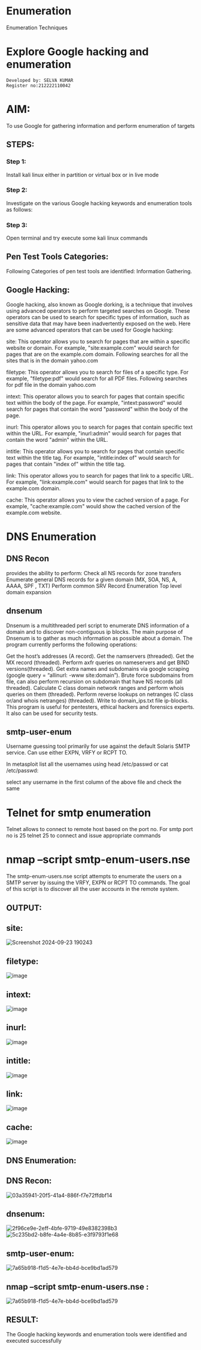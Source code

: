 # Enumeration
Enumeration Techniques

# Explore Google hacking and enumeration 
```
Developed by: SELVA KUMAR
Register no:212222110042

```
# AIM:

To use Google for gathering information and perform enumeration of targets

## STEPS:

### Step 1:

Install kali linux either in partition or virtual box or in live mode

### Step 2:

Investigate on the various Google hacking keywords and enumeration tools as follows:


### Step 3:
Open terminal and try execute some kali linux commands

## Pen Test Tools Categories:  

Following Categories of pen test tools are identified:
Information Gathering.

## Google Hacking:

Google hacking, also known as Google dorking, is a technique that involves using advanced operators to perform targeted searches on Google. These operators can be used to search for specific types of information, such as sensitive data that may have been inadvertently exposed on the web. Here are some advanced operators that can be used for Google hacking:

site: This operator allows you to search for pages that are within a specific website or domain. For example, "site:example.com" would search for pages that are on the example.com domain.
Following searches for all the sites that is in the domain yahoo.com

filetype: This operator allows you to search for files of a specific type. For example, "filetype:pdf" would search for all PDF files.
Following searches for pdf file in the domain yahoo.com



intext: This operator allows you to search for pages that contain specific text within the body of the page. For example, "intext:password" would search for pages that contain the word "password" within the body of the page.


inurl: This operator allows you to search for pages that contain specific text within the URL. For example, "inurl:admin" would search for pages that contain the word "admin" within the URL.

intitle: This operator allows you to search for pages that contain specific text within the title tag. For example, "intitle:index of" would search for pages that contain "index of" within the title tag.

link: This operator allows you to search for pages that link to a specific URL. For example, "link:example.com" would search for pages that link to the example.com domain.

cache: This operator allows you to view the cached version of a page. For example, "cache:example.com" would show the cached version of the example.com website.

 
# DNS Enumeration


## DNS Recon
provides the ability to perform:
Check all NS records for zone transfers
Enumerate general DNS records for a given domain (MX, SOA, NS, A, AAAA, SPF , TXT)
Perform common SRV Record Enumeration
Top level domain expansion








## dnsenum
Dnsenum is a multithreaded perl script to enumerate DNS information of a domain and to discover non-contiguous ip blocks. The main purpose of Dnsenum is to gather as much information as possible about a domain. The program currently performs the following operations:

Get the host’s addresses (A record).
Get the namservers (threaded).
Get the MX record (threaded).
Perform axfr queries on nameservers and get BIND versions(threaded).
Get extra names and subdomains via google scraping (google query = “allinurl: -www site:domain”).
Brute force subdomains from file, can also perform recursion on subdomain that have NS records (all threaded).
Calculate C class domain network ranges and perform whois queries on them (threaded).
Perform reverse lookups on netranges (C class or/and whois netranges) (threaded).
Write to domain_ips.txt file ip-blocks.
This program is useful for pentesters, ethical hackers and forensics experts. It also can be used for security tests.


## smtp-user-enum
Username guessing tool primarily for use against the default Solaris SMTP service. Can use either EXPN, VRFY or RCPT TO.


In metasploit list all the usernames using head /etc/passwd or cat /etc/passwd:

select any username in the first column of the above file and check the same


# Telnet for smtp enumeration
Telnet allows to connect to remote host based on the port no. For smtp port no is 25
telnet <host address> 25 to connect
and issue appropriate commands
  
 
  
  

# nmap –script smtp-enum-users.nse <hostname>

The smtp-enum-users.nse script attempts to enumerate the users on a SMTP server by issuing the VRFY, EXPN or RCPT TO commands. The goal of this script is to discover all the user accounts in the remote system.


## OUTPUT:
## site:
![Screenshot 2024-09-23 190243](https://github.com/user-attachments/assets/a7ebe25c-cf4c-4f33-aa5a-92d23354b9d8)


## filetype:
![image](https://github.com/user-attachments/assets/47022dca-8b58-4d09-b561-a2c6ab01a3e1)




## intext:
![image](https://github.com/user-attachments/assets/d993ca59-86c9-463a-9155-6bf99f853847)




## inurl:
![image](https://github.com/user-attachments/assets/f866e6e8-3e8f-4f9b-83c4-33e12a6ef8e8)


## intitle:

![image](https://github.com/user-attachments/assets/04f789a8-d968-4430-903d-082b43d75b5a)




## link:
![image](https://github.com/user-attachments/assets/1ace19b2-6fa8-44cd-a0fd-0832cfff0f60)




## cache:
![image](https://github.com/user-attachments/assets/abfa5a0d-5abf-46d3-a68f-8af00e0d261b)


## DNS Enumeration:
## DNS Recon:
![03a35941-20f5-41a4-886f-f7e72ffdbf14](https://github.com/user-attachments/assets/11440e4c-ab64-4cad-bd90-c94ef2c2aae3)


## dnsenum:
![2f96ce9e-2eff-4bfe-9719-49e8382398b3](https://github.com/user-attachments/assets/7edd5125-45c9-4116-842e-5e96f6bbc5c4)
![5c235bd2-b8fe-4a4e-8b85-e3f9793f1e68](https://github.com/user-attachments/assets/3ae424b4-8a6f-46a6-92c6-525d09ba1395)




## smtp-user-enum:
![7a65b918-f1d5-4e7e-bb4d-bce9bd1ad579](https://github.com/user-attachments/assets/2d1b973c-4a46-4999-978f-d71c32f5b3fc)



## nmap –script smtp-enum-users.nse :
![7a65b918-f1d5-4e7e-bb4d-bce9bd1ad579](https://github.com/user-attachments/assets/b7dabe75-888a-4ca3-933b-d794c7a5eaeb)


## RESULT:
The Google hacking keywords and enumeration tools were identified and executed successfully


